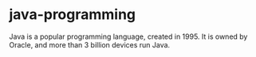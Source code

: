 # java-programming
Java is a popular programming language, created in 1995.  It is owned by Oracle, and more than 3 billion devices run Java.
